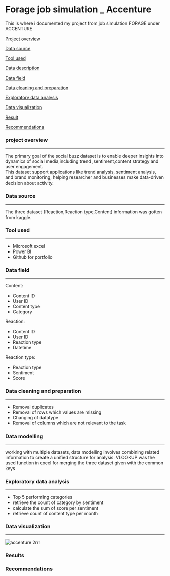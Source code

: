 # Forage job simulation _ Accenture
This is where i documented my project from job simulation FORAGE under ACCENTURE

[Project overview](#project-overview)

[Data source](#Data-source)

[Tool used](Tool-used)

[Data description](#Data-description)

[Data field](Data-field)

[Data cleaning and preparation](#Data-cleaning-and-preparation)

[Exploratory data analysis](#Exploratory-data-analysis)

[Data visualization](#Data-visualization)

[Result](Result)

[Recommendations](#Recommendations)


### project overview
---
The primary goal of the social buzz dataset is to enable deeper insights into dynamics of social media,including trend ,sentiment,content strategy and user engagement.  
This dataset support applications like trend analysis, sentiment analysis, and brand monitoring, helping researcher and businesses make data-driven decision about activity.

### Data source
---
The three dataset (Reaction,Reaction type,Content) information was gotten from kaggle.

### Tool used
---
- Microsoft excel
- Power BI
- Github for portfolio 

### Data field
---
Content: 
- Content ID
- User ID
- Content type
- Category

Reaction:
- Content ID
- User ID
- Reaction type
- Datetime

Reaction type:
- Reaction type
- Sentiment
- Score

### Data cleaning and preparation
---
- Removal duplicates
- Removal of rows which values are missing
- Changing of datatype
- Removal of columns which are not relevant to the task

### Data modelling
---
working with multiple datasets, data modelling involves combining related information to create a unified structure for analysis. VLOOKUP was the used function in excel for merging the three dataset given with the common keys

### Exploratory data analysis
---
- Top 5 performing categories
- retrieve the count of category by sentiment
- calculate the sum of score per sentiment
- retrieve count of content type per month

### Data visualization
---
![accenture 2rrr](https://github.com/user-attachments/assets/96b64437-5f95-45da-a7e3-e5afbf13825a)

### Results

### Recommendations





